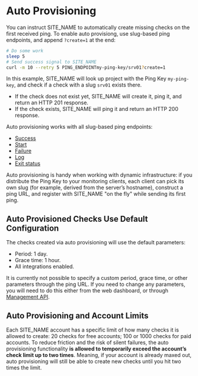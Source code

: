 # Auto Provisioning

You can instruct SITE_NAME to automatically create missing checks on the first
received ping. To enable auto provisiong, use slug-based ping endpoints, and
append `?create=1` at the end:

```bash
# Do some work
sleep 5
# Send success signal to SITE_NAME
curl -m 10 --retry 5 PING_ENDPOINTmy-ping-key/srv01?create=1
```

In this example, SITE_NAME will look up project with the Ping Key `my-ping-key`,
and check if a check with a slug `srv01` exists there.

* If the check does not exist yet, SITE_NAME will create it, ping it, and return
  an HTTP 201 response.
* If the check exists, SITE_NAME will ping it and return an HTTP 200 response.

Auto provisioning works with all slug-based ping endpoints:

* [Success](../http_api/#success-slug)
* [Start](../http_api/#start-slug)
* [Failure](../http_api/#failure-slug)
* [Log](../http_api/#log-slug)
* [Exit status](../http_api/#exitcode-slug)

Auto provisioning is handy when working with dynamic infrastructure: if you distribute
the Ping Key to your monitoring clients, each client can pick its own slug
(for example, derived from the server’s hostname), construct a ping URL, and
register with SITE_NAME "on the fly" while sending its first ping.

## Auto Provisioned Checks Use Default Configuration

The checks created via auto provisioning will use the default parameters:

* Period: 1 day.
* Grace time: 1 hour.
* All integrations enabled.

It is currently not possible to specify a custom period, grace time, or other
parameters through the ping URL. If you need to change any parameters, you will need
to do this either from the web dashboard, or through [Management API](../api/).

## Auto Provisioning and Account Limits

Each SITE_NAME account has a specific limit of how many checks it is allowed to
create: 20 checks for free accounts; 100 or 1000 checks for paid accounts. To reduce
friction and the risk of silent failures, the auto provisioning functionality
**is allowed to temporarily exceed the account’s check limit up to two times**.
Meaning, if your account is already maxed out, auto provisioning will still be able to
create new checks until you hit two times the limit.